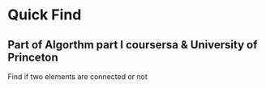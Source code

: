# Quick Find

## Part of Algorthm part I coursersa & University of Princeton

Find if two elements are connected or not
